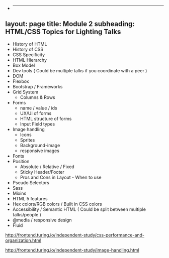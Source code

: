 * ---
layout: page
title: Module 2
subheading: HTML/CSS Topics for Lighting Talks
---

* History of HTML
* History of CSS
* CSS Specificity
* HTML Hierarchy
* Box Model
* Dev tools ( Could be multiple talks if you coordinate with a peer )
* DOM
* Flexbox
* Bootstrap / Frameworks
* Grid System
  * Columns & Rows
* Forms
  * name / value / ids
  * UX/UI of forms
  * HTML structure of forms
  * Input Field types
* Image handling
  * Icons
  * Sprites
  * Background-image
  * responsive images
* Fonts
* Position
  * Absolute / Relative / Fixed
  * Sticky Header/Footer
  * Pros and Cons in Layout - When to use
* Pseudo Selectors
* Sass
* Mixins
* HTML 5 features
* Hex colors/RGB colors / Built in CSS colors
* Accessibility / Semantic HTML ( Could be split between multiple talks/people )
* @media / responsive design
* Fluid


http://frontend.turing.io/independent-study/css-performance-and-organization.html

http://frontend.turing.io/independent-study/image-handling.html
